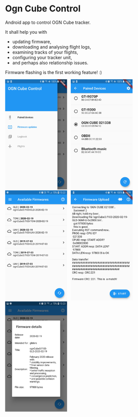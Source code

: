 # Ogn Cube Control

Android app to control OGN Cube tracker. 

It shall help you with
* updating firmware,
* downloading and analysing flight logs,
* examining tracks of your flights,
* configuring your tracker unit,
* and perhaps also relationship issues.

Firmware flashing is the first working feature! :)

<img src="https://raw.githubusercontent.com/ibisek/ognCubeControl/master/propaganda/screenshots/Screenshot_20200225-102030.jpg" width="200" height="355"/>&nbsp;&nbsp;
<img src="https://raw.githubusercontent.com/ibisek/ognCubeControl/master/propaganda/screenshots/Screenshot_20200225-102018.jpg" width="200" height="355"/>&nbsp;&nbsp;
<img src="https://raw.githubusercontent.com/ibisek/ognCubeControl/master/propaganda/screenshots/Screenshot_20200228-132220.jpg" width="200" height="355"/>&nbsp;&nbsp;
<img src="https://raw.githubusercontent.com/ibisek/ognCubeControl/master/propaganda/screenshots/Screenshot_20200225-101951.jpg" width="200" height="355"/>&nbsp;&nbsp;
<img src="https://raw.githubusercontent.com/ibisek/ognCubeControl/master/propaganda/screenshots/Screenshot_20200228-132301.jpg" width="200" height="355"/>&nbsp;&nbsp;

